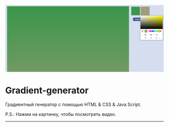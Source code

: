 
[![Обложка к видео «gradient-generator»](./images/img.png)](https://youtu.be/EhutupPPzbI)



# Gradient-generator


Градиентный генератор с помощью HTML & CSS & Java Script.


P.S.: Нажми на картинку, чтобы посмотреть видео.


---
